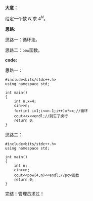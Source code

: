 **大意：**

给定一个数 $N$,求 $4^N$。

**思路:**

思路一：循环法。

思路二：`pow`函数。

**code:**

思路一：

```
#include<bits/stdc++.h>
using namespace std;

int main()
{
    int n,x=4;
    cin>>n;
    for(int i=1;i<=n-1;i++)x*=x;//循环
    cout<<x<<endl;//别忘了换行
    return 0;
}
```

思路二：

```
#include<bits/stdc++.h>
using namespace std;

int main()
{
    int n;
    cin>>n;
    cout<<pow(4,n)<<endl;//pow函数
    return 0;
}
```

完结！管理员求过！